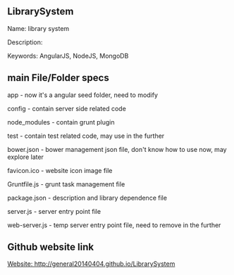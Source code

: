 <h2>LibrarySystem</h2>

<p>Name: library system</p>
<p>Description:</p>
<p>Keywords: AngularJS, NodeJS, MongoDB</p>

<h2>main File/Folder specs</h2>

<p>app - now it's a angular seed folder, need to modify</p>
<p>config - contain server side related code</p>
<p>node_modules - contain grunt plugin</p>
<p>test - contain test related code, may use in the further</p>
<p>bower.json - bower management json file, don't know how to use now, may explore later</p>
<p>favicon.ico - website icon image file</p>
<p>Gruntfile.js - grunt task management file</p>
<p>package.json - description and library dependence file</p>
<p>server.js - server entry point file</p>
<p>web-server.js - temp server entry point file, need to remove in the further</p>

<h2>Github website link</h2>

<p><a href="Website: http://general20140404.github.io/LibrarySystem">Website: http://general20140404.github.io/LibrarySystem</a></p>
